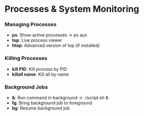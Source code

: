# Processes & System Monitoring
### Managing Processes
- **ps**: Show active processes -> ps aux
- **top**: Live process viewer
- **htop**: Advanced version of top (if installed)

### Killing Processes
- **kill PID**: Kill process by PID
- **killall name**: Kill all by name

### Background Jobs
- **&**: Run command in background -> ./script.sh &
- **fg**: Bring background job to foreground
- **bg**: Resume background job